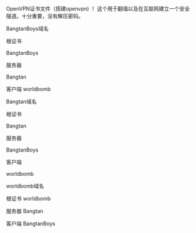OpenVPN证书文件（搭建openvpn) ！ 这个用于翻墙以及在互联网建立一个安全隧道。十分重要，没有解压密码。

BangtanBoys域名

根证书

BangtanBoys

服务器

Bangtan

客户端
worldbomb


Bangtan域名

根证书

Bangtan

服务器

BangtanBoys

客户端

worldbomb


worldbomb域名

根证书
worldbomb

服务器
Bangtan

客户端
BangtanBoys

